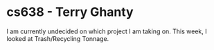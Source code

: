 # cs638 - Terry Ghanty

I am currently undecided on which project I am taking on. This week, I looked at Trash/Recycling Tonnage.
